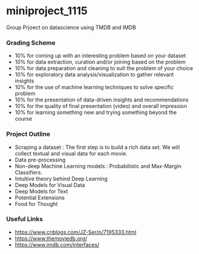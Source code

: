 # miniproject_1115
Group Prjoect on datascience using TMDB and IMDB

### Grading Scheme
- 10%  for coming up with an interesting problem based on your dataset
- 10%  for data extraction, curation and/or joining based on the problem
- 10%  for data preparation and cleaning to suit the problem of your choice
- 10%  for exploratory data analysis/visualization to gather relevant insights
- 10%  for the use of machine learning techniques to solve specific problem
- 10%  for the presentation of data-driven insights and recommendations
- 10%  for the quality of final presentation (video) and overall impression
- 10%  for learning something new and trying something beyond the course

### Project Outline
- Scraping a dataset : The first step is to build a rich data set. We will collect textual and visual data for each movie.
- Data pre-processing
- Non-deep Machine Learning models</b> : Probabilistic and Max-Margin Classifiers.
- Intuitive theory behind Deep Learning
- Deep Models for Visual Data
- Deep Models for Text
- Potential Extensions
- Food for Thought

### Useful Links
- https://www.cnblogs.com/JZ-Ser/p/7195333.html
- https://www.themoviedb.org/
- https://www.imdb.com/interfaces/
